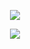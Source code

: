 <p align='center'>
    <img            src="https://capsule-render.vercel.app/api?type=waving&color=auto&height=300&section=header&text=Hello!&fontSize=90&animation=fadeIn&fontAlignY=38&desc=Decorate%20GitHub%20Profile%20or%20any%20Repo%20like%20me!&descAlignY=51&descAlign=62"/>
</p>

<p align='center'>
    <img            src="https://streak-stats.demolab.com?user=owo404&theme=dark&hide_current_streak=true&hide_longest_streak=true"/>
</p>
